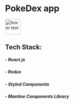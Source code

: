 # PokeDex app

<img src="https://emojis.slackmojis.com/emojis/images/1643514062/186/pokeball.png" width="50" title="hover text">

## Tech Stack:

##### - React.js

##### - Redux

##### - Styled Components

##### - Mantine Components Library
